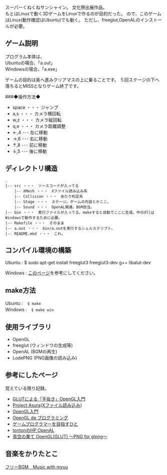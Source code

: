 
スーパーくねくねサンシャイン。
文化祭出展作品。  
もとはLinuxで動く3DゲームをLinuxで作るのが目的だった。
ので、このゲームはLinux(動作確認はUbuntu)でも動く。
ただし、freeglut,OpenALのインストールが必要。


 ゲーム説明
-----------

プログラム本体は、  
Ubuntuの場合、「a.out」  
Windowsの場合、「a.exe」

ゲームの目的は奥へ進みクリアマスの上に乗ることです。
５回ステージの下へ落ちるとMISSとなりゲーム終了です。

###◆操作方法◆

- space	・・・ ジャンプ
- a,s	・・・ カメラ横回転
- w,z	・・・ カメラ縦回転
- q,e	・・・ カメラ距離調整
- ←,4	･･･ 左に移動
- →,6	･･･ 右に移動
- ↑,8	･･･ 前に移動
- ↓,5	･･･ 後に移動



ディレクトリ構造
----------------

	.
	|-- src ・・・　ソースコードが入ってる
		|-- XMesh ・・・　Xファイル読み込み系
		|-- Collision ・・・　あたり判定系
		|-- Stage ・・・　ステージ。ゲームの内容とかここ。
		|-- Sound ・・・　OpenAL関連。BGM担当。
	|-- bin ・・・　実行ファイルが入ってる。makeすると自動でここに生成。中のdllはWindowsで動作するために必要。
	|-- Makefile ・・・　そのまま
	|-- a.out ・・・　bin/a.outを実行するシェルスクリプト。
	|-- README.mkd ・・・　これ。


コンパイル環境の構築
--------
Ubuntu	:	$ sudo apt-get install freeglut3 freeglut3-dev g++ libalut-dev

Windows	:	[このページ](http://moto-net.github.io/Programming/2012/11/12/OpenGLGame/)を参考にしてください。


make方法
--------
Ubuntu  :　`$ make`  
Windows :　`$ make win`


使用ライブラリ
--------
- OpenGL
- freeglut (ウィンドウの生成等)
- OpenAL (BGMの再生)
- LodePNG (PNG画像の読み込み)

参考にしたページ
----------------
覚えている限り記録。

- [GLUTによる「手抜き」OpenGL入門](http://www.wakayama-u.ac.jp/~tokoi/opengl/libglut.html)
- [Project Asura](http://asura.iaigiri.com/)([Xファイル読み込み](http://asura.iaigiri.com/OpenGL/gl44.html))
- [OpenGL入門](http://wisdom.sakura.ne.jp/system/opengl/index.html)
- [OpenGL de プログラミング](http://wiki.livedoor.jp/mikk_ni3_92/)
- [ゲームプログラマーを目指すひと](http://rudora7.blog81.fc2.com/blog-entry-310.html)
- [tontonのHP OpenAL](http://island.geocities.jp/v_no11/programing/OpenAL.html)
- [青空の果て OpenGL(GLUT) ～PNG for glpng～](http://www.web-sky.org/program/opengl/opengl01.html)


音楽をかりたとこ
----------------
[フリーBGM　Music with myuu](http://www.ne.jp/asahi/music/myuu/index.htm)

